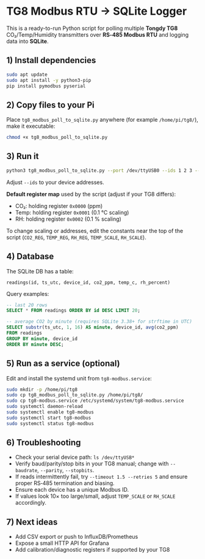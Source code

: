 # TG8 Modbus RTU → SQLite Logger

This is a ready-to-run Python script for polling multiple **Tongdy TG8** CO₂/Temp/Humidity transmitters over **RS‑485 Modbus RTU** and logging data into **SQLite**.

## 1) Install dependencies
```bash
sudo apt update
sudo apt install -y python3-pip
pip install pymodbus pyserial
```

## 2) Copy files to your Pi
Place `tg8_modbus_poll_to_sqlite.py` anywhere (for example `/home/pi/tg8/`), make it executable:
```bash
chmod +x tg8_modbus_poll_to_sqlite.py
```

## 3) Run it
```bash
python3 tg8_modbus_poll_to_sqlite.py --port /dev/ttyUSB0 --ids 1 2 3 --poll-interval 5 --db ./tg8_readings.sqlite -v
```
Adjust `--ids` to your device addresses.

**Default register map** used by the script (adjust if your TG8 differs):
- CO₂: holding register `0x0000` (ppm)
- Temp: holding register `0x0001` (0.1 °C scaling)
- RH:   holding register `0x0002` (0.1 % scaling)

To change scaling or addresses, edit the constants near the top of the script (`CO2_REG`, `TEMP_REG`, `RH_REG`, `TEMP_SCALE`, `RH_SCALE`).

## 4) Database
The SQLite DB has a table:
```
readings(id, ts_utc, device_id, co2_ppm, temp_c, rh_percent)
```
Query examples:
```sql
-- last 20 rows
SELECT * FROM readings ORDER BY id DESC LIMIT 20;

-- average CO2 by minute (requires SQLite 3.38+ for strftime in UTC)
SELECT substr(ts_utc, 1, 16) AS minute, device_id, avg(co2_ppm)
FROM readings
GROUP BY minute, device_id
ORDER BY minute DESC;
```

## 5) Run as a service (optional)
Edit and install the systemd unit from `tg8-modbus.service`:
```bash
sudo mkdir -p /home/pi/tg8
sudo cp tg8_modbus_poll_to_sqlite.py /home/pi/tg8/
sudo cp tg8-modbus.service /etc/systemd/system/tg8-modbus.service
sudo systemctl daemon-reload
sudo systemctl enable tg8-modbus
sudo systemctl start tg8-modbus
sudo systemctl status tg8-modbus
```

## 6) Troubleshooting
- Check your serial device path: `ls /dev/ttyUSB*`
- Verify baud/parity/stop bits in your TG8 manual; change with `--baudrate`, `--parity`, `--stopbits`.
- If reads intermittently fail, try `--timeout 1.5 --retries 5` and ensure proper RS‑485 termination and biasing.
- Ensure each device has a unique Modbus ID.
- If values look 10× too large/small, adjust `TEMP_SCALE` or `RH_SCALE` accordingly.

## 7) Next ideas
- Add CSV export or push to InfluxDB/Prometheus
- Expose a small HTTP API for Grafana
- Add calibration/diagnostic registers if supported by your TG8
```

